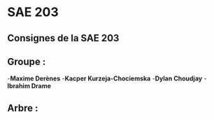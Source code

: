 <h1> SAE 203 </h1>

<h2> Consignes de la SAE 203 </h2>

<h2> Groupe : </h2>

-**Maxime Derènes**
-**Kacper Kurzeja-Chociemska**
-**Dylan Choudjay**
-**Ibrahim Drame**

<h2> Arbre : </h2>

